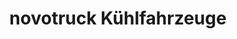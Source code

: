 ---
title: "novotruck Kühlfahrzeuge"
url: /bad-rothenfelde/novotruck-kuehlfahrzeuge/
shop: Autohaus
---
